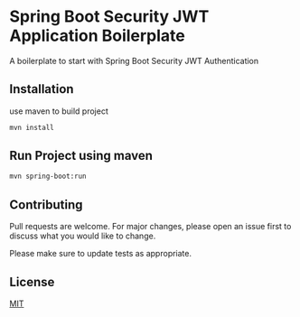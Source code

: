 # Spring Boot Security JWT Application Boilerplate 

A boilerplate to start with Spring Boot Security JWT Authentication

## Installation

use maven to build project

```bash
mvn install
```

## Run Project using maven

```bash
mvn spring-boot:run

```

## Contributing
Pull requests are welcome. For major changes, please open an issue first to discuss what you would like to change.

Please make sure to update tests as appropriate.

## License
[MIT](https://choosealicense.com/licenses/mit/)
